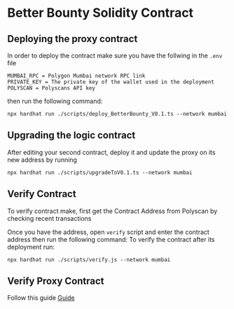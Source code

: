 # Better Bounty Solidity Contract
## Deploying the proxy contract
In order to deploy the contract make sure you have the follwing in the ```.env``` fıle

```
MUMBAI_RPC = Polygon Mumbai network RPC link
PRIVATE_KEY = The private key of the wallet used in the deployment
POLYSCAN = Polyscans API key
```

then run the following command:

```
npx hardhat run ./scripts/deploy_BetterBounty_V0.1.ts --network mumbai
```

## Upgrading the logic contract

After editing your second contract, deploy it and update the proxy on its new address by running

```
npx hardhat run ./scripts/upgradeToV0.1.ts --network mumbai
```

## Verify Contract
To verify contract make, first get the Contract Address from Polyscan by checking recent transactions

Once you have the address, open ```verify``` script and enter the contract address then run the following command:
To verify the contract after its deployment run:

```
npx hardhat run ./scripts/verify.js --network mumbai
```


## Verify Proxy Contract
Follow this guide
[Guide](https://scribehow.com/shared/Polygonscan_Workflow__hZJYCuBnQnOnsaGD_wg_Mw)
